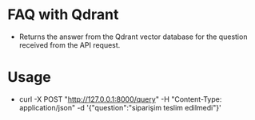 

# FAQ with Qdrant

- Returns the answer from the Qdrant vector database for the question received from the API request.

# Usage

- curl -X POST "http://127.0.0.1:8000/query" -H "Content-Type: application/json" -d '{"question":"siparişim teslim edilmedi"}'
